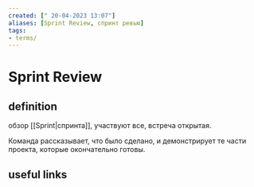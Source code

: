 ```yaml
---
created: [" 20-04-2023 13:07"]
aliases: [Sprint Review, спринт ревью]
tags:
- terms/
---
```


# Sprint Review

## definition

обзор [[Sprint|спринта]], участвуют все, встреча открытая. 

Команда рассказывает, что было сделано, и демонстрирует те части проекта, которые окончательно готовы.

## useful links
